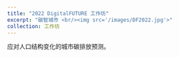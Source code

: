 ```yaml
---
title: "2022 DigitalFUTURE 工作坊"
excerpt: "碳智城市 <br/><img src='/images/DF2022.jpg'>"
collection: 工作坊
---
```


应对人口结构变化的城市碳排放预测。
